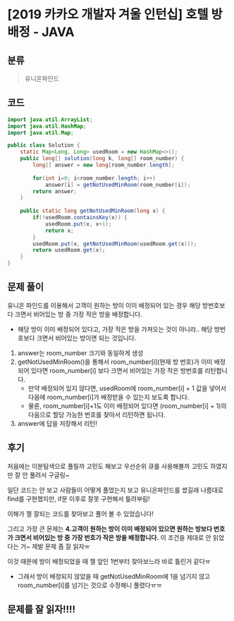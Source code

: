 # [2019 카카오 개발자 겨울 인턴십] 호텔 방 배정 - JAVA

## 분류
> 유니온파인드

## 코드
```java
import java.util.ArrayList;
import java.util.HashMap;
import java.util.Map;

public class Solution {
	static Map<Long, Long> usedRoom = new HashMap<>();
	public long[] solution(long k, long[] room_number) {
        long[] answer = new long[room_number.length];
        
        for(int i=0; i<room_number.length; i++)
        	answer[i] = getNotUsedMinRoom(room_number[i]);
        return answer;
    }
	
	public static long getNotUsedMinRoom(long x) {
		if(!usedRoom.containsKey(x)) {
			usedRoom.put(x, x+1);
			return x;
		}
		usedRoom.put(x, getNotUsedMinRoom(usedRoom.get(x)));
		return usedRoom.get(x);
	}
}
```

## 문제 풀이
유니온 파인드를 이용해서 고객이 원하는 방이 이미 배정되어 있는 경우 해당 방번호보다 크면서 비어있는 방 중 가장 작은 방을 배정합니다.
   - 해당 방이 이미 배정되어 있다고, 가장 작은 방을 가져오는 것이 아니라.. 해당 방번호보다 크면서 비어있는 방이면 되는 것입니다.

1. answer는 room_number 크기와 동일하게 생성
1. getNotUsedMinRoom()을 통해서 room_number[i](현재 방 번호)가 이미 배정되어 있다면 room_number[i] 보다 크면서 비어있는 가장 작은 방번호를 리턴합니다.
   - 만약 배정되어 있지 않다면, usedRoom에 room_number[i] + 1 값을 넣어서 다음에 room_number[i]가 배정받을 수 있는지 보도록 합니다.
   - 물론, room_number[i]+1도 이미 배정되어 있다면 (room_number[i] + 1)의 다음으로 할당 가능한 번호를 찾아서 리턴하면 됩니다.
1. answer에 답을 저장해서 리턴!

## 후기
처음에는 이분탐색으로 풀릴까 고민도 해보고 우선순위 큐를 사용해볼까 고민도 하였지만 잘 안 풀려서 구글링~

일단 코드는 안 보고 사람들이 어떻게 풀었는지 보고 유니온파인드를 썼길래 나름대로 find를 구현했지만, if문 이후로 잘못 구현해서 틀려부림!

이해가 젤 잘되는 코드를 찾아보고 풀어 볼 수 있었습니다!

그리고 가장 큰 문제는 **4.고객이 원하는 방이 이미 배정되어 있으면 원하는 방보다 번호가 크면서 비어있는 방 중 가장 번호가 작은 방을 배정합니다.** 이 조건을 제대로 안 읽었다는 거~ 제발 문제 좀 잘 읽자ㅠ

이것 때문에 방이 배정되었을 때 젤 앞인 1번부터 찾아보느라 바로 틀린거 같다ㅠ
- 그래서 방이 배정되지 않았을 때 getNotUsedMinRoom에 1을 넘기지 않고 room_number[i]를 넘기는 것으로 수정해니 풀렸다ㅠㅠ

## 문제를 잘 읽자!!!!